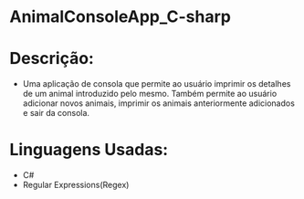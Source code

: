# AnimalConsoleApp_C-sharp
# Descrição:
- Uma aplicação de consola que permite ao usuário imprimir os detalhes de um animal introduzido pelo mesmo. Também permite ao usuário adicionar novos animais, imprimir os animais anteriormente adicionados e sair da consola.

# Linguagens Usadas:
- C#
- Regular Expressions(Regex)
